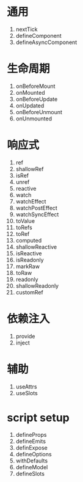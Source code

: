 # 通用
1. nextTick
2. defineComponent
3. defineAsyncComponent

# 生命周期

1. onBeforeMount
2. onMounted
3. onBeforeUpdate
4. onUpdated
5. onBeforeUnmount
6. onUnmounted

# 响应式

1. ref
2. shallowRef
3. isRef
4. unref
5. reactive
6. watch
7. watchEffect
8. watchPostEffect
9. watchSyncEffect
10. toValue
11. toRefs
12. toRef
13. computed
14. shallowReactive
15. isReactive
16. isReadonly
17. markRaw
18. toRaw
19. readonly
20. shallowReadonly
21. customRef

# 依赖注入
1. provide
2. inject

# 辅助

1. useAttrs
2. useSlots

# script setup

1. defineProps
2. defineEmits
3. definExpose
4. defineOptions
5. withDefaults
6. defineModel
7. defineSlots
